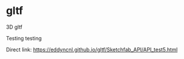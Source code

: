 # gltf
3D gltf


Testing testing

Direct link: https://eddyncnl.github.io/gltf/Sketchfab_API/API_test5.html

